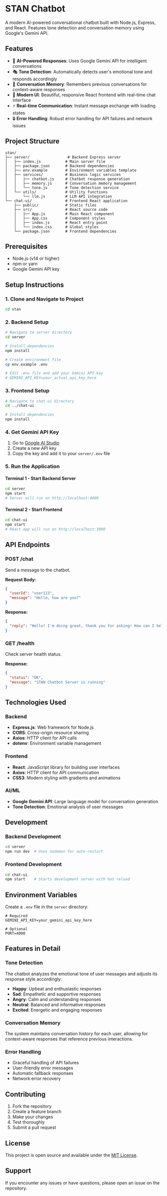 # STAN Chatbot

A modern AI-powered conversational chatbot built with Node.js, Express, and React. Features tone detection and conversation memory using Google's Gemini API.

## Features

- 🤖 **AI-Powered Responses**: Uses Google Gemini API for intelligent conversations
- 🎭 **Tone Detection**: Automatically detects user's emotional tone and responds accordingly
- 💾 **Conversation Memory**: Remembers previous conversations for context-aware responses
- 🎨 **Modern UI**: Beautiful, responsive React frontend with real-time chat interface
- ⚡ **Real-time Communication**: Instant message exchange with loading states
- 🔒 **Error Handling**: Robust error handling for API failures and network issues

## Project Structure

```
stan/
├── server/                 # Backend Express server
│   ├── index.js           # Main server file
│   ├── package.json       # Backend dependencies
│   ├── env.example        # Environment variables template
│   ├── services/          # Business logic services
│   │   ├── chatbot.js     # Chatbot response generation
│   │   ├── memory.js      # Conversation memory management
│   │   └── tone.js        # Tone detection service
│   └── utils/             # Utility functions
│       └── llm.js         # LLM API integration
└── chat-ui/               # Frontend React application
    ├── public/            # Static files
    ├── src/               # React source code
    │   ├── App.js         # Main React component
    │   ├── App.css        # Component styles
    │   ├── index.js       # React entry point
    │   └── index.css      # Global styles
    └── package.json       # Frontend dependencies
```

## Prerequisites

- Node.js (v14 or higher)
- npm or yarn
- Google Gemini API key

## Setup Instructions

### 1. Clone and Navigate to Project

```bash
cd stan
```

### 2. Backend Setup

```bash
# Navigate to server directory
cd server

# Install dependencies
npm install

# Create environment file
cp env.example .env

# Edit .env file and add your Gemini API key
# GEMINI_API_KEY=your_actual_api_key_here
```

### 3. Frontend Setup

```bash
# Navigate to chat-ui directory
cd ../chat-ui

# Install dependencies
npm install
```

### 4. Get Gemini API Key

1. Go to [Google AI Studio](https://makersuite.google.com/app/apikey)
2. Create a new API key
3. Copy the key and add it to your `server/.env` file

### 5. Run the Application

#### Terminal 1 - Start Backend Server
```bash
cd server
npm start
# Server will run on http://localhost:4000
```

#### Terminal 2 - Start Frontend
```bash
cd chat-ui
npm start
# React app will run on http://localhost:3000
```

## API Endpoints

### POST /chat
Send a message to the chatbot.

**Request Body:**
```json
{
  "userId": "user123",
  "message": "Hello, how are you?"
}
```

**Response:**
```json
{
  "reply": "Hello! I'm doing great, thank you for asking! How can I help you today?"
}
```

### GET /health
Check server health status.

**Response:**
```json
{
  "status": "OK",
  "message": "STAN Chatbot Server is running"
}
```

## Technologies Used

### Backend
- **Express.js**: Web framework for Node.js
- **CORS**: Cross-origin resource sharing
- **Axios**: HTTP client for API calls
- **dotenv**: Environment variable management

### Frontend
- **React**: JavaScript library for building user interfaces
- **Axios**: HTTP client for API communication
- **CSS3**: Modern styling with gradients and animations

### AI/ML
- **Google Gemini API**: Large language model for conversation generation
- **Tone Detection**: Emotional analysis of user messages

## Development

### Backend Development
```bash
cd server
npm run dev  # Uses nodemon for auto-restart
```

### Frontend Development
```bash
cd chat-ui
npm start    # Starts development server with hot reload
```

## Environment Variables

Create a `.env` file in the `server` directory:

```env
# Required
GEMINI_API_KEY=your_gemini_api_key_here

# Optional
PORT=4000
```

## Features in Detail

### Tone Detection
The chatbot analyzes the emotional tone of user messages and adjusts its response style accordingly:
- **Happy**: Upbeat and enthusiastic responses
- **Sad**: Empathetic and supportive responses
- **Angry**: Calm and understanding responses
- **Neutral**: Balanced and informative responses
- **Excited**: Energetic and engaging responses

### Conversation Memory
The system maintains conversation history for each user, allowing for context-aware responses that reference previous interactions.

### Error Handling
- Graceful handling of API failures
- User-friendly error messages
- Automatic fallback responses
- Network error recovery

## Contributing

1. Fork the repository
2. Create a feature branch
3. Make your changes
4. Test thoroughly
5. Submit a pull request

## License

This project is open source and available under the [MIT License](LICENSE).

## Support

If you encounter any issues or have questions, please open an issue on the repository. 